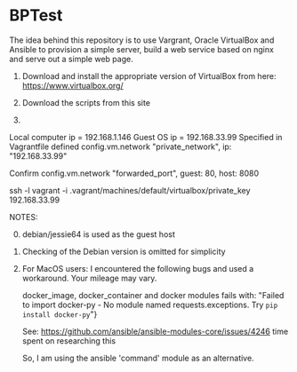 # BPTest

The idea behind this repository is to use Vargrant, Oracle VirtualBox and Ansible to
provision a simple server, build a web service based on nginx and serve out a
simple web page.

1. Download and install the appropriate version of VirtualBox from here:
   https://www.virtualbox.org/

2. Download the scripts from this site

3.

Local computer ip = 192.168.1.146
Guest OS ip = 192.168.33.99
     Specified in Vagrantfile
     defined config.vm.network "private_network", ip: "192.168.33.99"


Confirm
   config.vm.network "forwarded_port", guest: 80, host: 8080



   ssh -l vagrant  -i .vagrant/machines/default/virtualbox/private_key 192.168.33.99



NOTES:

0. debian/jessie64 is used as the guest host
1. Checking of the Debian version is omitted for simplicity
2. For MacOS users:
   I encountered the following bugs and used a workaround. Your mileage may vary.

   docker_image, docker_container and docker modules fails with:
   "Failed to import docker-py - No module named requests.exceptions. Try `pip install docker-py`"}

   See: https://github.com/ansible/ansible-modules-core/issues/4246
        time spent on researching this

   So, I am using the ansible 'command' module as an alternative.
